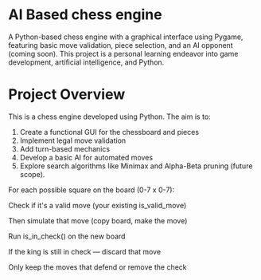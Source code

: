 # **AI Based chess engine**

A Python-based chess engine with a graphical interface using Pygame, featuring basic move validation, piece selection, and an AI opponent (coming soon). This project is a personal learning endeavor into game development, artificial intelligence, and Python.



# **Project Overview**

This is a chess engine developed using Python. The aim is to:

1. Create a functional GUI for the chessboard and pieces
2. Implement legal move validation
3. Add turn-based mechanics
4. Develop a basic AI for automated moves
5. Explore search algorithms like Minimax and Alpha-Beta pruning (future scope).

For each possible square on the board (0-7 x 0-7):

Check if it's a valid move (your existing is_valid_move)

Then simulate that move (copy board, make the move)

Run is_in_check() on the new board

If the king is still in check — discard that move

Only keep the moves that defend or remove the check




